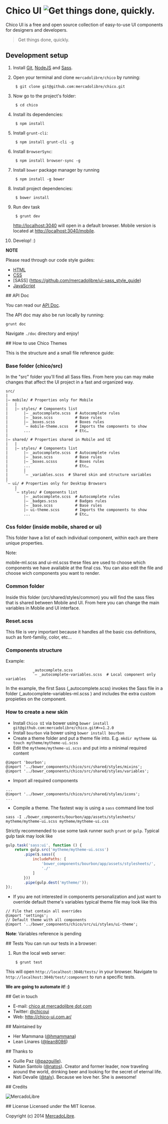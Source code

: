 # Chico UI  ![Get things done, quickly.](http://isitmaintained.com/badge/resolution/mercadolibre/chico.svg "Get things done, quickly.")

Chico UI is a free and open source collection of easy-to-use UI components for designers and developers.


> Get things done, quickly.

## Development setup

1. Install [Git](http://git-scm.com/), [NodeJS](http://nodejs.org/) and [Sass](http://sass-lang.com/install).
2. Open your terminal and clone `mercadolibre/chico` by running:

        $ git clone git@github.com:mercadolibre/chico.git

3. Now go to the project's folder:

        $ cd chico

4. Install its dependencies:

        $ npm install

5. Install `grunt-cli`:

        $ npm install grunt-cli -g

6. Install `BrowserSync`:

        $ npm install browser-sync -g

7. Install `bower` package manager by running

        $ npm install -g bower

8. Install project dependencies:

        $ bower install

9. Run dev task

        $ grunt dev

    [http://localhost:3040](http://localhost:3040/) will open in a default browser. Mobile version is located at [http://localhost:3040/mobile](http://localhost:3040/mobile).

10. Develop! :)

**NOTE**

Please read through our code style guides:
- [HTML](https://github.com/mercadolibre/html-style-guide)
- [CSS](https://github.com/mercadolibre/css-style-guide)
- [SASS] (https://github.com/mercadolibre/ui-sass_style_guide)
- [JavaScript](https://github.com/mercadolibre/javascript-style-guide)

## API Doc

You can read our [API Doc](http://chico.mercadolibre.com/).

The API doc may also be run locally by running:

    grunt doc

Navigate `./doc` directory and enjoy!

## How to use Chico Themes

This is the structure and a small file reference guide:

### Base folder (chico/src)

In the "src" folder you'll find all Sass files. From here you can may make changes that affect the UI project in a fast and organized way.

```
src/
|
|– mobile/ # Properties only for Mobile 
|   |
|   |– styles/ # Components list
|       |– _autocomplete.scss  # Autocomplete rules
|       |– _base.scss          # Base rules
|       |– _boxes.scss         # Boxes rules
|       `– mobile-theme.scss   # Imports the components to show
|       ...                    # Etc…
|   
|– shared/ # Properties shared in Mobile and UI
|   |
|   |– styles/ # Components list
|       |– _autocomplete.scss  # Autocomplete rules
|       |– _base.scss          # Base rules
|       |– _boxes.scsss        # Boxes rules
|       ...                    # Etc…
|       |
|       `– _variables.scss  # Shared skin and structure variables
|
`– ui/ # Properties only for Desktop Browsers
    |
    `– styles/ # Components list
        |– _autocomplete.scss  # Autocomplete rules
        |– _badges.scss        # Badges rules
        |– _base.scss          # Base rules
        |– ui-theme.scss       # Imports the components to show
        ...                    # Etc…
```

### Css folder (inside mobile, shared or ui)

This folder have a list of each individual component, within each are there unique properties.

Note:

mobile-ml.scss and ui-ml.scss these files are used to choose which components we have available at the final css. You can also edit the file and choose wich components you want to render.

### Common folder

Inside this folder (src/shared/styles/common) you will find the sass files that is shared between Mobile and UI. From here you can change the main variables in Moblie and UI interface.

### Reset.scss

This file is very important because it handles all the basic css definitions, such as font-familiy, color, etc...

### Components structure

Example:

```
            _autocomplete.scss
            `– _autocomplete-variables.scss  # Local component only variables
```

In the example, the first Sass (_autocomplete.scss) invokes the Sass file in a folder (_autocomplete-variables-ml.scss ) and includes the extra custom propieties on the component.

### How to create a new skin

  * Install `Chico UI` via bower using `bower install git@github.com:mercadolibre/chico.git#>=1.2.0`
  * Install `bourbon` via bower using `bower install bourbon`
  * Create a theme folder and put a theme file into. E.g. `mkdir mytheme && touch mytheme/mytheme-ui.scss`
  * Edit the `mytheme/mytheme-ui.scss` and put into a minimal required content

```
@import 'bourbon';
@import '../bower_components/chico/src/shared/styles/mixins';
@import '../bower_components/chico/src/shared/styles/variables';
```

  * Import all required components

```
...
@import '../bower_components/chico/src/shared/styles/icons';
...
```

  * Compile a theme. The fastest way is using a `sass` command line tool

```sass -I ./bower_components/bourbon/app/assets/stylesheets/ mytheme/mytheme-ui.scss mytheme/mytheme-ui.css```

Strictly recommended to use some task runner such `grunt` or `gulp`. Typical gulp task may look like

```js
gulp.task('sass:ui', function () {
    return gulp.src('mytheme/mytheme-ui.scss')
        .pipe($.sass({
            includePaths: [
                'bower_components/bourbon/app/assets/stylesheets/',
                './'
            ]
        }))
        .pipe(gulp.dest('mytheme/'));
});
```
  * If you are not interested in components personalization and just want to override default theme's variables
    typical theme file may look like this

```
// File that contain all overrides
@import 'settings';
// Default theme with all components
@import '../bower_components/chico/src/ui/styles/ui-theme';
```

**Note**: Variables reference is pending


## Tests
You can run our tests in a browser:

1. Run the local web server:

        $ grunt test
        
This will open `http://localhost:3040/tests/` in your browser. Navigate to `http://localhost:3040/test/:component` to run a specific tests.

**We are going to automate it! :)**


## Get in touch

- E-mail: [chico at mercadolibre dot com](mailto:chico@mercadolibre.com)
- Twitter: [@chicoui](https://twitter.com/chicoui)
- Web: http://chico-ui.com.ar/

## Maintained by

- Her Mammana ([@hmammana](https://twitter.com/hmammana))
- Lean Linares ([@lean8086](https://twitter.com/lean8086))

## Thanks to

- Guille Paz ([@pazguille](https://twitter.com/pazguille)).
- Natan Santolo ([@natos](https://twitter.com/natos)). Creator and former leader, now traveling around the world, drinking beer and looking for the secret of eternal life.
- Nati Devalle ([@taly](https://twitter.com/taly)). Because we love her. She is awesome!


## Credits

![MercadoLibre](http://static.mlstatic.com/org-img/chico/img/logo-mercadolibre-new.png)

## License
Licensed under the MIT license.

Copyright (c) 2014 [MercadoLibre](http://github.com/mercadolibre).
